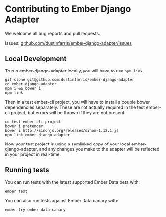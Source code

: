 # Contributing to Ember Django Adapter

We welcome all bug reports and pull requests.

Issues: [github.com/dustinfarris/ember-django-adapter/issues][1]


## Local Development

To run ember-django-adapter locally, you will have to use `npm link`.

```
git clone git@github.com:dustinfarris/ember-django-adapter
cd ember-django-adapter
npm i && bower i
npm link
```

Then in a test ember-cli project, you will have to install a couple bower dependencies separately.
These are not actually required in the test ember-cli project, but errors will be thrown if they
are not present.

```
cd test-ember-cli-project
bower i pretender
bower i http://sinonjs.org/releases/sinon-1.12.1.js
npm link ember-django-adapter
```

Now your test project is using a symlinked copy of your local ember-django-adapter, and any changes
you make to the adapter will be reflected in your project in real-time.


## Running tests

You can run tests with the latest supported Ember Data beta with:

```
ember test
```

You can also run tests against Ember Data canary with:

```
ember try ember-data-canary
```


[1]: https://github.com/dustinfarris/ember-django-adapter/issues
